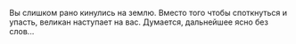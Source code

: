 Вы слишком рано кинулись на землю. Вместо того чтобы споткнуться и упасть, великан наступает на вас. Думается, дальнейшее ясно без слов...

